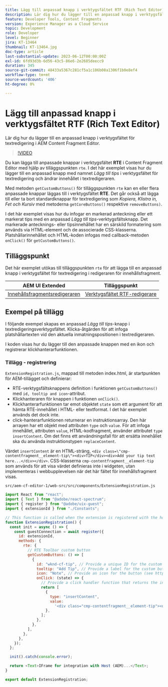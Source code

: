 ```yaml
---
title: Lägg till anpassad knapp i verktygsfältet RTF (Rich Text Editor)
description: Lär dig hur du lägger till en anpassad knapp i verktygsfältet för textredigeraren i AEM Content Fragment Editor
feature: Developer Tools, Content Fragments
version: Experience Manager as a Cloud Service
topic: Development
role: Developer
level: Beginner
jira: KT-13464
thumbnail: KT-13464.jpg
doc-type: article
last-substantial-update: 2023-06-12T00:00:00Z
exl-id: 6fd93d3b-6d56-43c5-86e6-2e2685deecc9
duration: 345
source-git-commit: 48433a5367c281cf5a1c106b08a1306f1b0e8ef4
workflow-type: tm+mt
source-wordcount: '406'
ht-degree: 0%

---
```


# Lägg till anpassad knapp i verktygsfältet RTF (Rich Text Editor)

Lär dig hur du lägger till en anpassad knapp i verktygsfältet för textredigering i AEM Content Fragment Editor.

>[!VIDEO](https://video.tv.adobe.com/v/3420768?quality=12&learn=on)

Du kan lägga till anpassade knappar i verktygsfältet **RTE** i Content Fragment Editor med hjälp av tilläggspunkten `rte`. I det här exemplet visas hur du lägger till en anpassad knapp med namnet _Lägg till tips_ i verktygsfältet för textredigering och ändrar innehållet i textredigeraren.

Med metoden `getCustomButtons()` för tilläggspunkten `rte` kan en eller flera anpassade knappar läggas till i verktygsfältet **RTE**. Det går också att lägga till eller ta bort standardknappar för textredigering som _Kopiera, Klistra in, Fet och Kursiv_ med metoderna `getCoreButtons()` respektive `removeButtons)`.

I det här exemplet visas hur du infogar en markerad anteckning eller ett markerat tips med en anpassad _Lägg till tips_-verktygsfältsknapp. Det markerade antecknings- eller tipsinnehållet har en särskild formatering som används via HTML-element och de associerade CSS-klasserna. Platshållarinnehållet och HTML-koden infogas med callback-metoden `onClick()` för `getCustomButtons()`.

## Tilläggspunkt

Det här exemplet utökas till tilläggspunkten `rte` för att lägga till en anpassad knapp i verktygsfältet för textredigering i redigeraren för innehållsfragment.

| AEM UI Extended | Tilläggspunkt |
| ------------------------ | --------------------- | 
| [Innehållsfragmentsredigeraren](https://developer.adobe.com/uix/docs/services/aem-cf-editor/) | [Verktygsfältet RTF-redigerare](https://developer.adobe.com/uix/docs/services/aem-cf-editor/api/rte-toolbar/) |

## Exempel på tillägg

I följande exempel skapas en anpassad _Lägg till tips_-knapp i textredigeringsverktygsfältet. Klicka-åtgärden för att infoga platshållartexten vid den aktuella inmatningspositionen i textredigeraren.

I koden visas hur du lägger till den anpassade knappen med en ikon och registrerar klickhanterarfunktionen.

### Tillägg - registrering

`ExtensionRegistration.js`, mappad till metoden index.html, är startpunkten för AEM-tillägget och definierar:

+ RTE-verktygsfältsknappens definition i funktionen `getCustomButtons()` med `id, tooltip and icon`-attribut.
+ Klickhanteraren för knappen i funktionen `onClick()`.
+ Klickhanterarfunktionen tar emot objektet `state` som ett argument för att hämta RTE-innehållet i HTML- eller textformat. I det här exemplet används det dock inte.
+ click-hanterarfunktionen returnerar en instruktionsarray. Den här arrayen har ett objekt med attributen `type` och `value`. För att infoga innehållet, attributen `value`, HTML-kodfragment, använder attributet `type` `insertContent`. Om det finns ett användningsfall för att ersätta innehållet ska du använda instruktionstypen `replaceContent`.

Värdet `insertContent` är en HTML-sträng, `<div class=\"cmp-contentfragment__element-tip\"><div>TIP</div><div>Add your tip text here...</div></div>`. CSS-klasserna `cmp-contentfragment__element-tip` som används för att visa värdet definieras inte i widgeten, utan implementeras i webbupplevelsen när det här fältet för innehållsfragment visas.


`src/aem-cf-editor-1/web-src/src/components/ExtensionRegistration.js`

```javascript
import React from "react";
import { Text } from "@adobe/react-spectrum";
import { register } from "@adobe/uix-guest";
import { extensionId } from "./Constants";

// This function is called when the extension is registered with the host and runs in an iframe in the Content Fragment Editor browser window.
function ExtensionRegistration() {
  const init = async () => {
    const guestConnection = await register({
      id: extensionId,
      methods: {
        rte: {
          // RTE Toolbar custom button
          getCustomButtons: () => [
            {
              id: "wknd-cf-tip", // Provide a unique ID for the custom button
              tooltip: "Add Tip", // Provide a label for the custom button
              icon: "Note", // Provide an icon for the button (see https://spectrum.adobe.com/page/icons/ for a list of available icons)
              onClick: (state) => {
                // Provide a click handler function that returns the instructions array with type and value. This example inserts the HTML snippet for TIP content.
                return [
                  {
                    type: "insertContent",
                    value:
                      '<div class="cmp-contentfragment__element-tip"><div>TIP</div><div>Add your tip text here...</div></div>',
                  },
                ];
              },
            },
          ],
        },
      },
    });
  };

  init().catch(console.error);

  return <Text>IFrame for integration with Host (AEM)...</Text>;
}

export default ExtensionRegistration;
```
